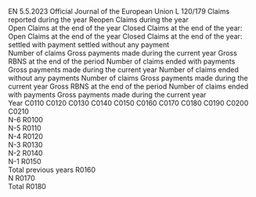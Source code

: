 EN  5.5.2023 Official Journal of the European Union L 120/179
 Claims reported during the year  Reopen Claims during the year  
Open Claims at the end of the year  Closed Claims at the end of the year:  
Open Claims at the end of the year  Closed Claims at the end of the 
year:  
settled with payment  settled 
without any 
payment  
Number of 
claims  Gross 
payments 
made during 
the current 
year  Gross RBNS 
at the end of 
the period  Number of 
claims ended 
with 
payments  Gross 
payments 
made during 
the current 
year  Number of 
claims ended 
without any 
payments  Number of 
claims  Gross 
payments 
made during 
the current 
year  Gross RBNS 
at the end of 
the period  Number of 
claims ended 
with payments  Gross 
payments 
made during 
the current 
year  
Year  C0110  C0120  C0130  C0140  C0150  C0160  C0170  C0180  C0190  C0200  C0210  
N-6  R0100  
N-5  R0110  
N-4  R0120  
N-3  R0130  
N-2  R0140  
N-1  R0150  
Total 
previous 
years  R0160  
N R0170  
Total  R0180